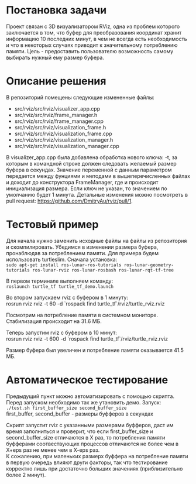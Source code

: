 # Постановка задачи
Проект связан с 3D визуализатором RViz, одна из проблем которого заключается в том, что буфер для преобразования координат хранит информацию 10 последних минут, в чем не всегда есть необходимость и что в некоторых случаях приводит к значительному потреблению памяти. Цель - предоставить пользователю возможность самому выбирать нужный ему размер буфера.

# Описание решения
В репозиторий помещены следующие измененные файлы:
+ src/rviz/src/rviz/visualizer_app.cpp
+ src/rviz/src/rviz/frame_manager.h
+ src/rviz/src/rviz/frame_manager.cpp
+ src/rviz/src/rviz/visualization_frame.h
+ src/rviz/src/rviz/visualization_frame.cpp
+ src/rviz/src/rviz/visualization_manager.h
+ src/rviz/src/rviz/visualization_manager.cpp

В visualizer_app.cpp была добавлена обработка нового ключа: -t, за которым в командной строке должен следовать желаемый размер буфера в секундах. Значение переменной с данным параметром передается между фунциями и методами в вышеперечисленных файлах и доходит до конструктора FrameManager, где и происходит инициализация размера. Если ключ не указан, то значением по умолчанию будет 1 минута. Детальные изменения можно посмотреть в pull request: https://github.com/DmitryAu/rviz/pull/1.

# Тестовый пример
Для начала нужно заменить исходные файлы на файлы из репозитория и скомпилировать. Убедимся в изменении размера буфера, пронаблюдав за потреблением памяти. Для примера будем использовать turtleslim. Сначала установка:  
`sudo apt-get install ros-lunar-ros-tutorials ros-lunar-geometry-tutorials ros-lunar-rviz ros-lunar-rosbash ros-lunar-rqt-tf-tree`

В первом терминале выполняем команду:  
`roslaunch turtle_tf turtle_tf_demo.launch`  

Во втором запускаем rviz с буфером в 1 минуту:  
rosrun rviz rviz -t 60 -d \`rospack find turtle_tf\`/rviz/turtle_rviz.rviz  

Посмотрим на потребление памяти в системном мониторе. Стабилизация происходит на 31.6 МБ. 

Теперь запустим rviz c буфером в 10 минут:  
rosrun rviz rviz -t 600 -d \`rospack find turtle_tf\`/rviz/turtle_rviz.rviz  

Размер буфера был увеличен и потребление памяти оказывается 41.5 МБ.

# Автоматическое тестирование
Предыдущий пункт можно автоматизировать с помощью скрипта. Перед запуском необходимо так же утановить демо. Запуск:  
`./test.sh first_buffer_size second_buffer_size`  
first_buffer, second_buffer - размеры буфферов в секундах  

Скрипт запустит rviz с указанными размерами буфферов, даст им время заполниться и проверит, что если first_buffer_size и second_buffer_size отличаются в X раз, то потребления памяти буфферами соотвествующих процессов отличаются не более чем в X+eps раз не менее чем в X-eps раз.  
К сожалению, при маленьких размерх буффера на потребление памяти в первую очередь влияют други факторы, так что тестирование корректно лишь при достаточно больших значениях (приблизительно более 2 минут).
